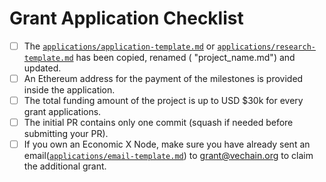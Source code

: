 # Grant Application Checklist

- [ ] The [`applications/application-template.md`](../applications/application-template.md) or [`applications/research-template.md`](../applications/research-template.md) has been copied, renamed ( "project_name.md") and updated.
- [ ] An Ethereum address for the payment of the milestones is provided inside the application.  
- [ ] The total funding amount of the project is up to USD $30k for every grant applications.
- [ ] The initial PR contains only one commit (squash if needed before submitting your PR).
- [ ] If you own an Economic X Node, make sure you have already sent an email([`applications/email-template.md`](../applications/email-template.md)) to grant@vechain.org to claim the additional grant.
